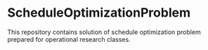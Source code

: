 # ScheduleOptimizationProblem
This repository contains solution of schedule optimization problem prepared for operational research classes. 
